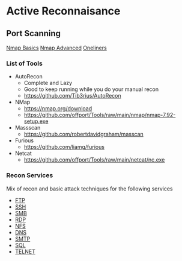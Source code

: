 # Active Reconnaisance

## Port Scanning
[Nmap Basics](Nmap-Basics.md)
[Nmap Advanced](Nmap-Advanced.md)
[Oneliners](09-Discovery/NetworkDiscoveryOneliners.md)

### List of Tools
- AutoRecon 
	- Complete and Lazy
	- Good to keep running while you do your manual recon
	- https://github.com/Tib3rius/AutoRecon
- NMap
  - https://nmap.org/download
  - https://github.com/offport/Tools/raw/main/nmap/nmap-7.92-setup.exe
- Massscan
  - https://github.com/robertdavidgraham/masscan
- Furious
  - https://github.com/liamg/furious
- Netcat
  - https://github.com/offport/Tools/raw/main/netcat/nc.exe

### Recon Services
Mix of recon and basic attack techniques for the following services
- [FTP](InteractingWithServices/FTP.md)
- [SSH](InteractingWithServices/SSH.md)
- [SMB](InteractingWithServices/SMB.md)
- [RDP](InteractingWithServices/RDP.md)
- [NFS](InteractingWithServices/NFS.md)
- [DNS](InteractingWithServices/DNS.md)
- [SMTP](InteractingWithServices/SMTP.md)
- [SQL](InteractingWithServices/SQL.md)
- [TELNET](InteractingWithServices/TELNET.md)